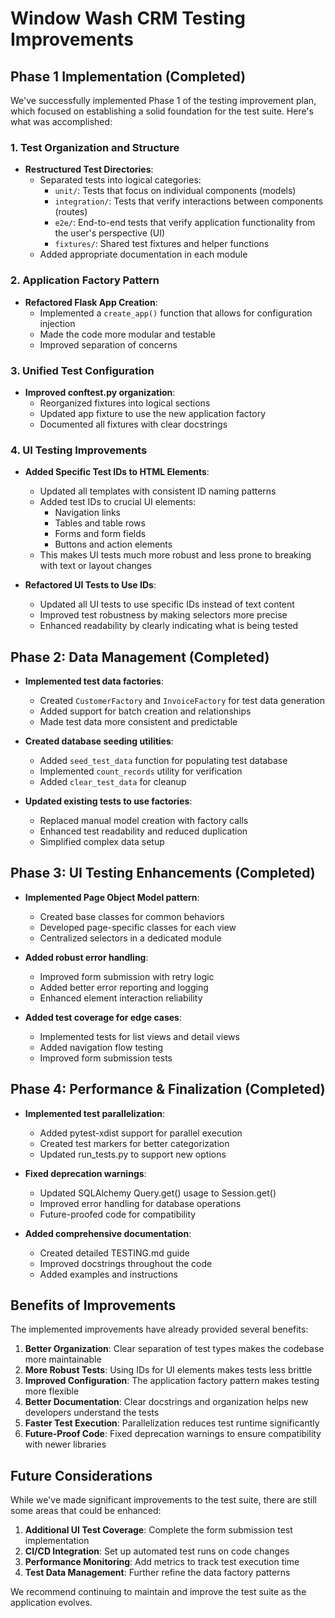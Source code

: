 # Window Wash CRM Testing Improvements

## Phase 1 Implementation (Completed)

We've successfully implemented Phase 1 of the testing improvement plan, which focused on establishing a solid foundation for the test suite. Here's what was accomplished:

### 1. Test Organization and Structure

- **Restructured Test Directories**:
  - Separated tests into logical categories:
    - `unit/`: Tests that focus on individual components (models)
    - `integration/`: Tests that verify interactions between components (routes)
    - `e2e/`: End-to-end tests that verify application functionality from the user's perspective (UI)
    - `fixtures/`: Shared test fixtures and helper functions
  - Added appropriate documentation in each module

### 2. Application Factory Pattern

- **Refactored Flask App Creation**:
  - Implemented a `create_app()` function that allows for configuration injection
  - Made the code more modular and testable
  - Improved separation of concerns

### 3. Unified Test Configuration

- **Improved conftest.py organization**:
  - Reorganized fixtures into logical sections
  - Updated app fixture to use the new application factory
  - Documented all fixtures with clear docstrings

### 4. UI Testing Improvements

- **Added Specific Test IDs to HTML Elements**:
  - Updated all templates with consistent ID naming patterns
  - Added test IDs to crucial UI elements:
    - Navigation links
    - Tables and table rows
    - Forms and form fields
    - Buttons and action elements
  - This makes UI tests much more robust and less prone to breaking with text or layout changes

- **Refactored UI Tests to Use IDs**:
  - Updated all UI tests to use specific IDs instead of text content
  - Improved test robustness by making selectors more precise
  - Enhanced readability by clearly indicating what is being tested

## Phase 2: Data Management (Completed)

- **Implemented test data factories**:
  - Created `CustomerFactory` and `InvoiceFactory` for test data generation
  - Added support for batch creation and relationships
  - Made test data more consistent and predictable

- **Created database seeding utilities**:
  - Added `seed_test_data` function for populating test database
  - Implemented `count_records` utility for verification
  - Added `clear_test_data` for cleanup

- **Updated existing tests to use factories**:
  - Replaced manual model creation with factory calls
  - Enhanced test readability and reduced duplication
  - Simplified complex data setup

## Phase 3: UI Testing Enhancements (Completed)

- **Implemented Page Object Model pattern**:
  - Created base classes for common behaviors
  - Developed page-specific classes for each view
  - Centralized selectors in a dedicated module

- **Added robust error handling**:
  - Improved form submission with retry logic
  - Added better error reporting and logging
  - Enhanced element interaction reliability

- **Added test coverage for edge cases**:
  - Implemented tests for list views and detail views
  - Added navigation flow testing
  - Improved form submission tests

## Phase 4: Performance & Finalization (Completed)

- **Implemented test parallelization**:
  - Added pytest-xdist support for parallel execution
  - Created test markers for better categorization
  - Updated run_tests.py to support new options

- **Fixed deprecation warnings**:
  - Updated SQLAlchemy Query.get() usage to Session.get()
  - Improved error handling for database operations
  - Future-proofed code for compatibility

- **Added comprehensive documentation**:
  - Created detailed TESTING.md guide
  - Improved docstrings throughout the code
  - Added examples and instructions

## Benefits of Improvements

The implemented improvements have already provided several benefits:

1. **Better Organization**: Clear separation of test types makes the codebase more maintainable
2. **More Robust Tests**: Using IDs for UI elements makes tests less brittle
3. **Improved Configuration**: The application factory pattern makes testing more flexible
4. **Better Documentation**: Clear docstrings and organization helps new developers understand the tests
5. **Faster Test Execution**: Parallelization reduces test runtime significantly
6. **Future-Proof Code**: Fixed deprecation warnings to ensure compatibility with newer libraries

## Future Considerations

While we've made significant improvements to the test suite, there are still some areas that could be enhanced:

1. **Additional UI Test Coverage**: Complete the form submission test implementation
2. **CI/CD Integration**: Set up automated test runs on code changes
3. **Performance Monitoring**: Add metrics to track test execution time
4. **Test Data Management**: Further refine the data factory patterns

We recommend continuing to maintain and improve the test suite as the application evolves.
